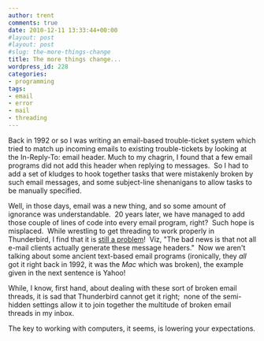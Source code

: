 ```yaml
---
author: trent
comments: true
date: 2010-12-11 13:33:44+00:00
#layout: post
#layout: post
#slug: the-more-things-change
title: The more things change...
wordpress_id: 228
categories:
- programming
tags:
- email
- error
- mail
- threading
---
```


Back in 1992 or so I was writing an email-based trouble-ticket system which tried to match up incoming emails to existing trouble-tickets by looking at the In-Reply-To: email header.  Much to my chagrin, I found that a few email programs did not add this header when replying to messages.  So I had to add a set of kludges to hook together tasks that were mistakenly broken by such email messages, and some subject-line shenanigans to allow tasks to be manually specified.

Well, in those days, email was a new thing, and so some amount of ignorance was understandable.  20 years later, we have managed to add those couple of lines of code into every email program, right?  Such hope is misplaced.  While wrestling to get threading to work properly in Thunderbird, I find that it is [still a problem](https://wiki.mozilla.org/MailNews:Message_Threading#E-mail_Threading_Primer)!  Viz, "The bad news is that not all e-mail clients actually generate these message headers."  Now we aren't talking about some ancient text-based email programs (ironically, they _all_ got it right back in 1992, it was the _Mac_ which was broken), the example given in the next sentence is Yahoo!

While, I know, first hand, about dealing with these sort of broken email threads, it is sad that Thunderbird cannot get it right;  none of the semi-hidden settings allow it to join together the multitude of broken email threads in my inbox.

The key to working with computers, it seems, is lowering your expectations.
